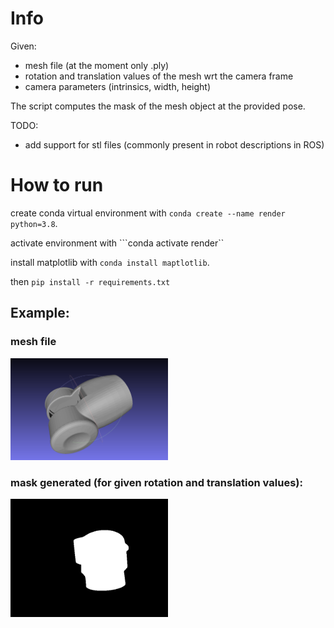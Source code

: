 # Info

Given:
- mesh file (at the moment only .ply)
- rotation and translation values of the mesh wrt the camera frame
- camera parameters (intrinsics, width, height)

The script computes the mask of the mesh object at the provided pose. 

TODO:
- add support for stl files (commonly present in robot descriptions in ROS)

# How to run

create conda virtual environment with ```conda create --name render python=3.8```.

activate environment with ```conda activate render``

install matplotlib with ```conda install maptlotlib```.

then ```pip install -r requirements.txt```


## Example:
### mesh file
<img src="output/w1.png" width="50%" height="50%">   

### mask generated (for given rotation and translation values):
<img src="output/mask.png" width="50%" height="50%">   



